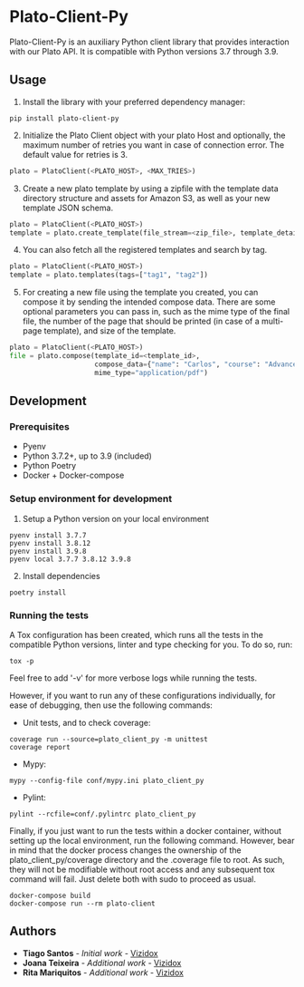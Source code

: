 # Plato-Client-Py

Plato-Client-Py is an auxiliary Python client library that provides interaction with our Plato API. 
It is compatible with Python versions 3.7 through 3.9.

## Usage ##

1. Install the library with your preferred dependency manager:
``` shell
pip install plato-client-py
``` 

2. Initialize the Plato Client object with your plato Host and optionally, the maximum number of retries you want 
in case of connection error. The default value for retries is 3.
``` python
plato = PlatoClient(<PLATO_HOST>, <MAX_TRIES>)
```
3. Create a new plato template by using a zipfile with the template data directory structure and assets for Amazon S3, as well as
your new template JSON schema.
``` python
plato = PlatoClient(<PLATO_HOST>)
template = plato.create_template(file_stream=<zip_file>, template_details=<template_schema>)
```
4. You can also fetch all the registered templates and search by tag.
``` python
plato = PlatoClient(<PLATO_HOST>)
template = plato.templates(tags=["tag1", "tag2"])
```

5. For creating a new file using the template you created, you can compose it by sending the intended compose data. There
are some optional parameters you can pass in, such as the mime type of the final file, the number of the page that 
should be printed (in case of a multi-page template), and size of the template.
``` python
plato = PlatoClient(<PLATO_HOST>)
file = plato.compose(template_id=<template_id>, 
                     compose_data={"name": "Carlos", "course": "Advanced Python"},
                     mime_type="application/pdf")
```

## Development ##

### Prerequisites ###

- Pyenv
- Python 3.7.2+, up to 3.9 (included)
- Python Poetry
- Docker + Docker-compose

### Setup environment for development ###

1. Setup a Python version on your local environment
```shell
pyenv install 3.7.7
pyenv install 3.8.12
pyenv install 3.9.8
pyenv local 3.7.7 3.8.12 3.9.8
``` 
2. Install dependencies
```shell
poetry install
``` 

### Running the tests ###

A Tox configuration has been created, which runs all the tests in the compatible Python versions, linter and type 
checking for you. To do so, run:
```shell
tox -p
``` 
Feel free to add '-v' for more verbose logs while running the tests.

However, if you want to run any of these configurations individually, for ease of debugging, then use the following commands:
* Unit tests, and to check coverage:
```shell
coverage run --source=plato_client_py -m unittest
coverage report
``` 
* Mypy:
```shell
mypy --config-file conf/mypy.ini plato_client_py
```
* Pylint:
```shell
pylint --rcfile=conf/.pylintrc plato_client_py
```

Finally, if you just want to run the tests within a docker container, without setting up the local environment, run 
the following command. However, bear in mind that the docker process changes the ownership of the plato_client_py/coverage 
directory and the .coverage file to root. As such, they will not be modifiable without root access and any subsequent 
tox command will fail. Just delete both with sudo to proceed as usual.
```shell
docker-compose build
docker-compose run --rm plato-client
```

## Authors ##

* **Tiago Santos** - *Initial work* - [Vizidox](https://vizidox.com)
* **Joana Teixeira** - *Additional work* - [Vizidox](https://vizidox.com)
* **Rita Mariquitos** - *Additional work* - [Vizidox](https://vizidox.com)


